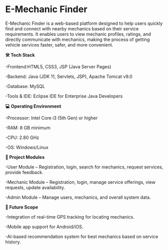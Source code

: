 # E-Mechanic Finder

E-Mechanic Finder is a web-based platform designed to help users quickly find and connect with nearby mechanics based on their service requirements. It enables users to view mechanic profiles, ratings, and directly communicate with mechanics, making the process of getting vehicle services faster, safer, and more convenient.

**🛠️ Tech Stack**

-Frontend:HTML5, CSS3, JSP (Java Server Pages)

-Backend: Java (JDK 11, Servlets, JSP), Apache Tomcat v9.0

-Database: MySQL

-Tools & IDE: Eclipse IDE for Enterprise Java Developers

**💻 Operating Environment**

-Processor: Intel Core i3 (5th Gen) or higher

-RAM: 8 GB minimum

-CPU: 2.80 GHz

-OS: Windows/Linux

**📂 Project Modules**

-User Module – Registration, login, search for mechanics, request services, provide feedback.

-Mechanic Module – Registration, login, manage service offerings, view requests, update availability.

-Admin Module – Manage users, mechanics, and overall system data.

**🚀 Future Scope**

-Integration of real-time GPS tracking for locating mechanics.

-Mobile app support for Android/iOS.

-AI-based recommendation system for best mechanics based on service history.
